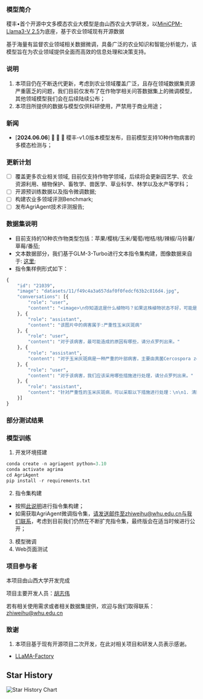 ### 模型简介
稷丰•首个开源中文多模态农业大模型是由山西农业大学研发，以[MiniCPM-Llama3-V 2.5](https://github.com/OpenBMB/MiniCPM-V)为底座，基于农业领域现有开源数据

基于海量有监督农业领域相关数据微调，具备广泛的农业知识和智能分析能力，该模型旨在为农业领域提供全面而高效的信息处理和决策支持。
### 说明
1. 本项目仍在不断迭代更新，考虑到农业领域覆盖广泛，且存在领域数据集资源严重匮乏的问题，我们目前仅发布了在作物学相关问答数据集上的微调模型，其他领域模型我们会在后续陆续公布；
2. 本项目所提供的数据与模型仅供科研使用，严禁用于商业用途；
### 新闻
- [**2024.06.06**] 👋 👋 👋 稷丰-v1.0版本模型发布，目前模型支持10种作物病害的多模态检测与；
### 更新计划
- [ ] 覆盖更多农业相关领域, 目前仅支持作物学领域，后续将会更新园艺学、农业资源利用、植物保护、畜牧学、兽医学、草业科学、林学以及水产等学科；
- [ ] 开源预训练数据以及指令微调数据;
- [ ] 构建农业多领域评测Benchmark;
- [ ] 发布AgriAgent技术评测报告;
### 数据集说明
* 目前支持的10种农作物类型包括：苹果/樱桃/玉米/葡萄/柑桔/桃/辣椒/马铃薯/草莓/番茄;
* 文本数据部分，我们基于GLM-3-Turbo进行文本指令集构建，图像数据来自于: [这里](https://github.com/xungeer29/AI-Challenger-Plant-Disease-Recognition);
* 指令集样例形式如下：
```python
{
	"id": "21039",
	"image": "datasets/11/f49c4a3a657daf0f0fedcf63b2c816d4.jpg",
	"conversations": [{
		"role": "user",
		"content": "<image>\n你知道这是什么植物吗？如果这株植物状态不好，可能是哪些病害造成的？"
	}, {
		"role": "assistant",
		"content": "该图片中的病害属于:严重性玉米灰斑病"
	}, {
		"role": "user",
		"content": "对于该病害，最可能造成的原因有哪些，请分点罗列出来。"
	}, {
		"role": "assistant",
		"content": "对于玉米灰斑病是一种严重的叶部病害，主要由真菌Cercospora zeae-maydis和Cercospora zeina侵染引起。其严重性可能由以下原因造成：\n\n1. 气候条件：玉米灰斑病的发生与气候密切相关。多雨、空气湿度大、光照差、雾日多的天气有利于病原菌的侵染和病害的发展。特别是在7～8月份，气温较高且降雨频繁，更易导致病害的流行。\n\n2. 田间病原菌积累：病原菌主要以子座或菌丝随病残体越冬，成为翌年初侵染源。病原菌在田间传播迅速，尤其是在玉米种植密度较大、荫蔽的环境中，病原菌容易在植株间传播。\n\n3. 玉米品种抗性差异：不同玉米品种对灰斑病的抗性存在差异。感病品种更容易受到灰斑病的侵染，而抗病品种则能较好地抵抗病原菌的攻击。\n\n4. 栽培管理不当：种植密度过大、偏施氮肥、不施底肥和磷钾肥等不当的栽培管理措施，都会加重玉米灰斑病的发生。\n\n5. 缺乏有效的防治方法：虽然目前已有一些防治方法，如选用抗病品种、加强栽培管理、清洁田园等，但仍有待进一步提高和完善。\n\n6. 病原菌的分生孢子重复侵染：病原菌的分生孢子可以在植株间重复侵染，导致病斑不断扩展蔓延，增加了病害的控制难度。\n\n7. 免疫信号传导机制：研究发现，植物模式识别受体（Plant Pattern Recognition Receptors, PRRs）是一类位于细胞质膜上的受体蛋白，能感知病原体入侵并触发寄主免疫响应。然而，对于玉米灰斑病，植物对病原菌的识别和免疫响应机制仍不十分清楚，这使得病害的防治面临一定的挑战。"
	}, {
		"role": "user",
		"content": "对于该病害，我们应该采用哪些措施进行处理，请分点罗列出来。"
	}, {
		"role": "assistant",
		"content": "针对严重性的玉米灰斑病，可以采取以下措施进行处理：\n\n1. 清除病残体：在收获后及时清除田间的病残体，包括枯叶和残株，以减少病菌在土壤和环境中的存活和传播。\n\n2. 种植抗病品种：选择对玉米灰斑病具有抗性或耐病性的品种进行种植，这可以有效降低病害的发生率和危害程度。\n\n3. 调整作物布局：进行大面积轮作或间作，避免连续种植玉米，减少病原菌在玉米上的积累。\n\n4. 田间管理：加强田间管理，合理控制种植密度，避免过密种植导致植株间通风透光不良；及时进行中耕除草，改善土壤通气性和水分状况。\n\n5. 合理施肥：避免偏施氮肥，应实施平衡施肥，注重施用磷钾肥，以增强植株的抗病能力。\n\n6. 药剂防治：在发病初期，根据病害情况选择合适的化学药剂进行防治，可喷洒如75%百菌清可湿性粉剂500倍液、50%多菌灵可湿性粉剂600倍液等药剂。根据防治效果和成本选择合适的药剂和浓度，并按照推荐的使用方法进行喷施。\n\n7. 监测和预警：建立病害监测体系，定期对玉米田进行病害监测，及时发现病害发生迹象，并采取相应的防治措施。\n\n8. 农业技术培训：加强对农民的农业技术培训，提高他们对玉米灰斑病防治的认识和能力，确保防治措施得到有效实施。\n\n这些措施应结合实际情况灵活运用，可能需要根据当地的具体气候条件、土壤类型、玉米品种和病害发生情况来调整和优化防治策略"
	}]
}
``` 
### 部分测试结果

### 模型训练
1. 开发环境搭建
```python
conda create -n agriagent python=3.10
conda activate agrima
cd AgriAgent
pip install -r requirements.txt
```
2. 指令集构建
* 按照[此说明](https://github.com/hiyouga/LLaMA-Factory/blob/main/data/README_zh.md)进行指令集构建；
* 如需获取AgriAgent微调指令集，请发送邮件至zhiweihu@whu.edu.cn与我们联系，考虑到目前我们仍然在不断扩充指令集，最终版会在适当时候进行公开；
3. 模型微调
4. Web页面测试

### 项目参与者
本项目由山西大学开发完成

项目主要开发人员：[胡志伟](https://github.com/zhiweihu1103)

若有相关使用需求或者相关数据集提供，欢迎与我们取得联系：zhiweihu@whu.edu.cn
### 致谢
1. 本项目基于现有开源项目二次开发，在此对相关项目和研发人员表示感谢。
* [LLaMA-Factory](https://github.com/hiyouga/LLaMA-Factory)
## Star History
<picture>
    <source media="(prefers-color-scheme: dark)" srcset="https://api.star-history.com/svg?repos=zhiweihu1103/AgriMa&type=Date&theme=dark" />
    <source media="(prefers-color-scheme: light)" srcset="https://api.star-history.com/svg?repos=zhiweihu1103/AgriMa&type=Date" />
    <img alt="Star History Chart" src="https://api.star-history.com/svg?repos=zhiweihu1103/AgriMa&type=Date" />
</picture>
